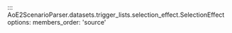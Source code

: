 ::: AoE2ScenarioParser.datasets.trigger_lists.selection_effect.SelectionEffect
    options:
      members_order: 'source'